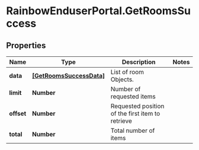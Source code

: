 # RainbowEnduserPortal.GetRoomsSuccess

## Properties

Name | Type | Description | Notes
------------ | ------------- | ------------- | -------------
**data** | [**[GetRoomsSuccessData]**](GetRoomsSuccessData.md) | List of room Objects. | 
**limit** | **Number** | Number of requested items | 
**offset** | **Number** | Requested position of the first item to retrieve | 
**total** | **Number** | Total number of items | 


